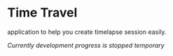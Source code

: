 # Time Travel

application to help you create timelapse session easily.

*Currently development progress is stopped temporary*
